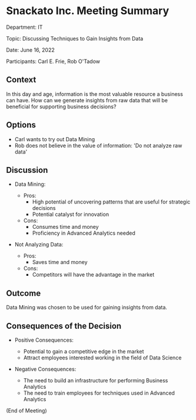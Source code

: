 # Snackato Inc. Meeting Summary

Department: IT

Topic: Discussing Techniques to Gain Insights from Data

Date: June 16, 2022

Participants: Carl E. Frie, Rob O'Tadow


## Context

In this day and age, information is the most valuable resource a business can have. How can we generate insights from raw data that will be beneficial for supporting business decisions?


## Options

* Carl wants to try out Data Mining
* Rob does not believe in the value of information: 'Do not analyze raw data'


## Discussion

* Data Mining:
    * Pros:
        * High potential of uncovering patterns that are useful for strategic decisions
        * Potential catalyst for innovation
    * Cons:
        * Consumes time and money
        * Proficiency in Advanced Analytics needed

* Not Analyzing Data:
    * Pros:
        * Saves time and money
    * Cons:
        * Competitors will have the advantage in the market


## Outcome

Data Mining was chosen to be used for gaining insights from data.


## Consequences of the Decision

* Positive Consequences:
    * Potential to gain a competitive edge in the market
    * Attract employees interested working in the field of Data Science

* Negative Consequences:
    * The need to build an infrastructure for performing Business Analytics
    * The need to train employees for techniques used in Advanced Analytics 

(End of Meeting)